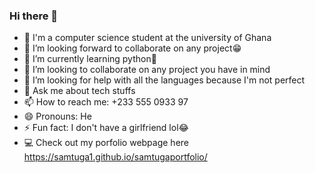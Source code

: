 ### Hi there 👋

- 🏫 I'm a computer science student at the university of Ghana
- 🔭 I’m looking forward to collaborate on any project😁
- 🌱 I’m currently learning python🐍
- 👯 I’m looking to collaborate on any project you have in mind
- 🤔 I’m looking for help with all the languages because I'm not perfect
- 💬 Ask me about tech stuffs
- 📫 How to reach me: +233 555 0933 97
- 😄 Pronouns: He
- ⚡ Fun fact: I don't have a girlfriend lol😂
- 💻 Check out my porfolio webpage here https://samtuga1.github.io/samtugaportfolio/
